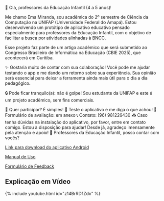 👋 Olá, professores da Educação Infantil (4 a 5 anos)!

Me chamo Ema Miranda, sou acadêmica do 2º semestre de Ciência da Computação na UNIFAP (Universidade Federal do Amapá). Estou desenvolvendo um protótipo de aplicativo educativo pensado especialmente para professores da Educação Infantil, com o objetivo de facilitar a busca por atividades alinhadas à BNCC.

Esse projeto faz parte de um artigo acadêmico que será submetido ao Congresso Brasileiro de Informática na Educação (CBIE 2025), que acontecerá em Curitiba.

✨ Gostaria muito de contar com sua colaboração!
Você pode me ajudar testando o app e me dando um retorno sobre sua experiência. Sua opinião será essencial para deixar a ferramenta ainda mais útil para o dia a dia pedagógico.

🔒 Pode ficar tranquilo(a): não é golpe!
Sou estudante da UNIFAP e este é um projeto acadêmico, sem fins comerciais.

📲 Quer participar? É simples!
💬 Teste o aplicativo e me diga o que achou!
🔗 Formulário de avaliação: em anexo
📞 Contato: (96) 981226430
📥 Caso tenha dúvidas na instalação do aplicativo, por favor, entre em contato comigo. Estou à disposição para ajudar!
Desde já, agradeço imensamente pela atenção e apoio!
🤍 Professores da Educação Infantil, posso contar com vocês?


[Link para download do aplicativo Android](https://adolfont.github.io/research/app/BNCC_ATIVIDADES.apk)

[Manual de Uso](https://adolfont.github.io/research/app/orienta%C3%A7%C3%83O%20BNCC.pdf)

[Formulário de Feedback](https://forms.gle/YUciBi5q6dp567tx8)

## Explicação em Vídeo

{% include youtube.html id="z14BrRD1Zdo" %}

